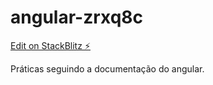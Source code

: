 # angular-zrxq8c

[Edit on StackBlitz ⚡️](https://stackblitz.com/edit/angular-zrxq8c-dgokv3)

Práticas seguindo a documentação do angular.
